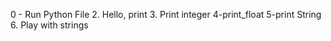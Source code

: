0 - Run Python File
2. Hello, print
3. Print integer
4-print_float
5-print String
6. Play with strings
